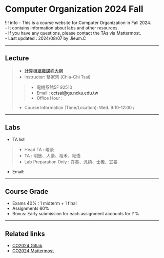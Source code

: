 # Computer Organization 2024 Fall

!!! info
    - This is a course website for Computer Organization in Fall 2024.<br>
    - It contains information about labs and other resources.<br>
    - If you have any questions, please contact the TAs via Mattermost.<br>
    - Last updated : 2024/08/07 by Jieum.C<br>

---

## Lecture
>- <a href="https://class-qry.acad.ncku.edu.tw/syllabus/online_display.php?syear=0113&sem=1&co_no=E221700&class_code=2" target="_blank">計算機組織課程大綱</a>
>- Instructor: 蔡家齊 (Chia-Chi Tsai)<br>
>>    - 電機系館5F 92510
>>    - Email : cctsai@gs.ncku.edu.tw
>>    - Office Hour : 
>- Course Information (Time/Location): Wed. 9:10-12:00 / 

---

## Labs
- TA list
>    - Head TA : 峻豪
>    - TA : 明堡、人豪、裕禾、耘僑
>    - Lab Preparation Only : 卉蓁、汎穎、士櫳、宜蓁
- Email:  

---

## Course Grade
- Exams 40% : 1 midterm + 1 final 
- Assignments 60% 
- Bonus: Early submission for each assignment accounts for ? %

---

## Related links
- [CO2024 Gitlab]()
- [CO2024 Mattermost]()
